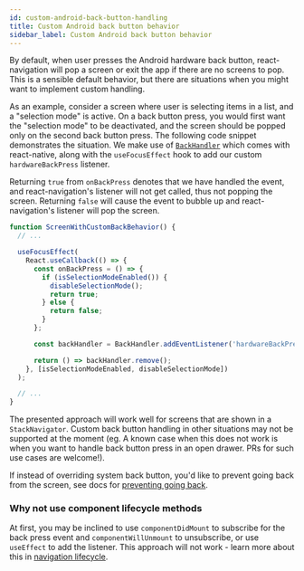 ```yaml
---
id: custom-android-back-button-handling
title: Custom Android back button behavior
sidebar_label: Custom Android back button behavior
---
```


By default, when user presses the Android hardware back button, react-navigation will pop a screen or exit the app if there are no screens to pop. This is a sensible default behavior, but there are situations when you might want to implement custom handling.

As an example, consider a screen where user is selecting items in a list, and a "selection mode" is active. On a back button press, you would first want the "selection mode" to be deactivated, and the screen should be popped only on the second back button press. The following code snippet demonstrates the situation. We make use of [`BackHandler`](https://reactnative.dev/docs/backhandler.html) which comes with react-native, along with the `useFocusEffect` hook to add our custom `hardwareBackPress` listener.

Returning `true` from `onBackPress` denotes that we have handled the event, and react-navigation's listener will not get called, thus not popping the screen. Returning `false` will cause the event to bubble up and react-navigation's listener will pop the screen.

```js
function ScreenWithCustomBackBehavior() {
  // ...

  useFocusEffect(
    React.useCallback(() => {
      const onBackPress = () => {
        if (isSelectionModeEnabled()) {
          disableSelectionMode();
          return true;
        } else {
          return false;
        }
      };

      const backHandler = BackHandler.addEventListener('hardwareBackPress', onBackPress);

      return () => backHandler.remove();
    }, [isSelectionModeEnabled, disableSelectionMode])
  );

  // ...
}
```

The presented approach will work well for screens that are shown in a `StackNavigator`. Custom back button handling in other situations may not be supported at the moment (eg. A known case when this does not work is when you want to handle back button press in an open drawer. PRs for such use cases are welcome!).

If instead of overriding system back button, you'd like to prevent going back from the screen, see docs for [preventing going back](preventing-going-back.md).

### Why not use component lifecycle methods

At first, you may be inclined to use `componentDidMount` to subscribe for the back press event and `componentWillUnmount` to unsubscribe, or use `useEffect` to add the listener. This approach will not work - learn more about this in [navigation lifecycle](navigation-lifecycle.md).
